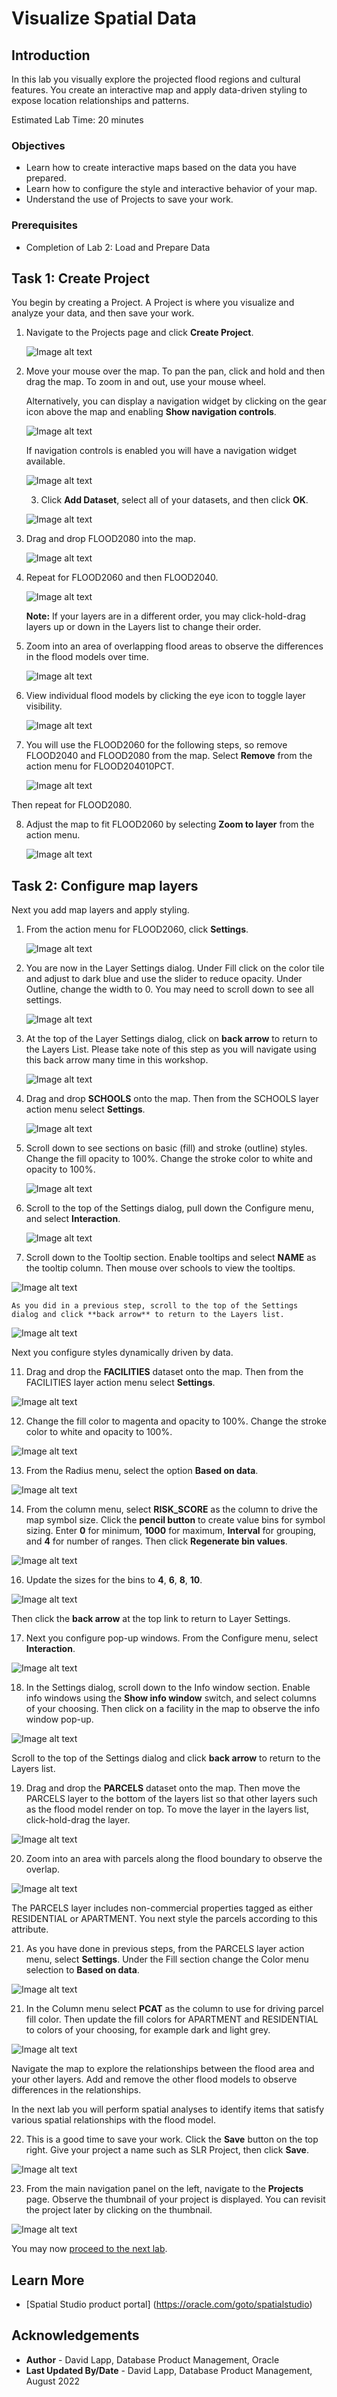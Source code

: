 # Visualize Spatial Data


## Introduction

In this lab you visually explore the projected flood regions and cultural features. You create an interactive map and apply data-driven styling to expose location relationships and patterns.

Estimated Lab Time: 20 minutes


### Objectives

* Learn how to create interactive maps based on the data you have prepared.
* Learn how to configure the style and interactive behavior of your map.
* Understand the use of Projects to save your work.

### Prerequisites

* Completion of Lab 2: Load and Prepare Data


## Task 1: Create Project

You begin by creating a Project. A Project is where you visualize and analyze your data, and then save your work.

1. Navigate to the Projects page and click **Create Project**.

   ![Image alt text](images/vis-01.png)


2. Move your mouse over the map. To pan the pan, click and hold and then drag the map. To zoom in and out, use your mouse wheel. 

   Alternatively, you can display a navigation widget by clicking on the gear icon above the map and enabling **Show navigation controls**.

   ![Image alt text](images/vis-01a.png)

   If navigation controls is enabled you will have a navigation widget available. 

   ![Image alt text](images/vis-01b.png)

   3. Click **Add Dataset**, select all of your datasets, and then click **OK**.

   ![Image alt text](images/vis-02.png)

4. Drag and drop FLOOD2080 into the map. 

   ![Image alt text](images/vis-03.png)

5. Repeat for FLOOD2060 and then FLOOD2040.

   ![Image alt text](images/vis-04.png)

   **Note:** If your layers are in a different order, you may click-hold-drag layers up or down in the Layers list to change their order.

6. Zoom into an area of overlapping flood areas to observe the differences in the flood models over time. 

   ![Image alt text](images/vis-05.png)

7. View individual flood models by clicking the eye icon to toggle layer visibility.  

   ![Image alt text](images/vis-06.png)

8. You will use the FLOOD2060 for the following steps, so remove FLOOD2040 and FLOOD2080 from the map. Select **Remove** from the action menu for FLOOD204010PCT.

   ![Image alt text](images/vis-07.png)

  Then repeat for FLOOD2080.

8. Adjust the map to fit FLOOD2060 by selecting **Zoom to layer** from the action menu.

   ![Image alt text](images/vis-08.png)

## Task 2: Configure map layers

Next you add map layers and apply styling.

1. From the action menu for FLOOD2060, click **Settings**.

   ![Image alt text](images/vis-09.png)

2. You are now in the Layer Settings dialog. Under Fill click on the color tile and adjust to dark blue and use the slider to reduce opacity. Under Outline, change the width to 0. You may need to scroll down to see all settings.

   ![Image alt text](images/vis-10.png)

3. At the top of the Layer Settings dialog, click on **back arrow** to return to the Layers List. Please take note of this step as you will navigate using this back arrow many time in this workshop. 

   ![Image alt text](images/vis-11.png)

4. Drag and drop **SCHOOLS** onto the map. Then from the SCHOOLS layer action menu select **Settings**.

   ![Image alt text](images/vis-12.png)


5. Scroll down to see sections on basic (fill) and stroke (outline) styles. Change the fill opacity to 100%. Change the stroke color to white and opacity to 100%.

   ![Image alt text](images/vis-16.png)

6. Scroll to the top of the Settings dialog, pull down the Configure menu, and select **Interaction**.

   ![Image alt text](images/vis-17.png)

7.  Scroll down to the Tooltip section. Enable tooltips and select **NAME** as the tooltip column. Then mouse over schools to view the tooltips.

   ![Image alt text](images/vis-18.png)

    As you did in a previous step, scroll to the top of the Settings dialog and click **back arrow** to return to the Layers list.
   
   ![Image alt text](images/vis-18a.png)


   Next you configure styles dynamically driven by data.

11. Drag and drop the **FACILITIES** dataset onto the map. Then from the FACILITIES layer action menu select **Settings**.

   ![Image alt text](images/vis-19.png)

12. Change the fill color to magenta and opacity to 100%. Change the stroke color to white and opacity to 100%.

   ![Image alt text](images/vis-20.png)


13. From the Radius menu, select the option **Based on data**.

   ![Image alt text](images/vis-21.png)

14. From the column menu, select **RISK_SCORE** as the column to drive the map symbol size. Click the **pencil button** to create value bins for symbol sizing. Enter **0** for minimum, **1000** for maximum,  **Interval** for grouping, and **4** for number of ranges. Then click **Regenerate bin values**.

   ![Image alt text](images/vis-23.png)

16. Update the sizes for the bins to **4**, **6**, **8**, **10**.

   ![Image alt text](images/vis-24.png)

   Then click the **back arrow** at the top link to return to Layer Settings.

17. Next you configure pop-up windows. From the Configure menu, select **Interaction**.

   ![Image alt text](images/vis-25.png)

18. In the Settings dialog, scroll down to the Info window section. Enable info windows using the **Show info window** switch, and select columns of your choosing. Then click on a facility in the map to observe the info window pop-up.

   ![Image alt text](images/vis-26.png)

  Scroll to the top of the Settings dialog and click **back arrow** to return to the Layers list.

19. Drag and drop the **PARCELS** dataset onto the map. Then move the PARCELS layer to the bottom of the layers list so that other layers such as the flood model render on top. To move the layer in the layers list, click-hold-drag the layer. 

   ![Image alt text](images/vis-27.png)

20. Zoom into an area with parcels along the flood boundary to observe the overlap.

   ![Image alt text](images/vis-28.png)


 The PARCELS layer includes non-commercial properties tagged as either RESIDENTIAL or APARTMENT.  You next style the parcels according to this attribute.

21. As you have done in previous steps, from the PARCELS layer action menu, select **Settings**. Under the Fill section change the Color menu selection to **Based on data**.

   ![Image alt text](images/vis-29.png)

21. In the Column menu select **PCAT** as the column to use for driving parcel fill color. Then update the fill colors for APARTMENT and RESIDENTIAL to colors of your choosing, for example dark and light grey.

   ![Image alt text](images/vis-30.png)

   Navigate the map to explore the relationships between the flood area and your other layers. Add and remove the other flood models to observe differences in the relationships.

   In the next lab you will perform spatial analyses to identify items that satisfy various spatial relationships with the flood model.  

22. This is a good time to save your work. Click the **Save** button on the top right. Give your project a name such as SLR Project, then click **Save**.

   ![Image alt text](images/vis-31.png)


23. From the main navigation panel on the left, navigate to the **Projects** page. Observe the thumbnail of your project is displayed. You can revisit the project later by clicking on the thumbnail.

   ![Image alt text](images/vis-32.png)


You may now [proceed to the next lab](#next).

## Learn More
* [Spatial Studio product portal] (https://oracle.com/goto/spatialstudio)

## Acknowledgements
* **Author** - David Lapp, Database Product Management, Oracle
* **Last Updated By/Date** - David Lapp, Database Product Management, August 2022

